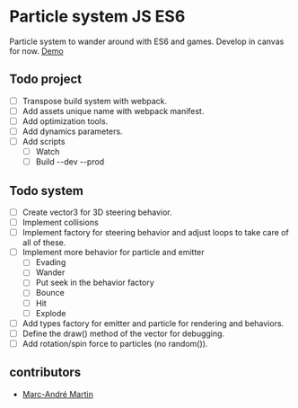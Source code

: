 # Particle system JS ES6
Particle system to wander around with ES6 and games. Develop in canvas for now.
[Demo](https://labs.mamarmite.com/particles)

## Todo project
- [ ] Transpose build system with webpack.
- [ ] Add assets unique name with webpack manifest.
- [ ] Add optimization tools.
- [ ] Add dynamics parameters.
- [ ] Add scripts 
    - [ ] Watch
    - [ ] Build --dev --prod

## Todo system
- [ ] Create vector3 for 3D steering behavior.
- [ ] Implement collisions
- [ ] Implement factory for steering behavior and adjust loops to take care of all of these.
- [ ] Implement more behavior for particle and emitter
    - [ ] Evading
    - [ ] Wander
    - [ ] Put seek in the behavior factory
    - [ ] Bounce
    - [ ] Hit
    - [ ] Explode
- [ ] Add types factory for emitter and particle for rendering and behaviors.
- [ ] Define the draw() method of the vector for debugging.
- [ ] Add rotation/spin force to particles (no random()).

## contributors
- [Marc-André Martin](https://mamarmite.com)
